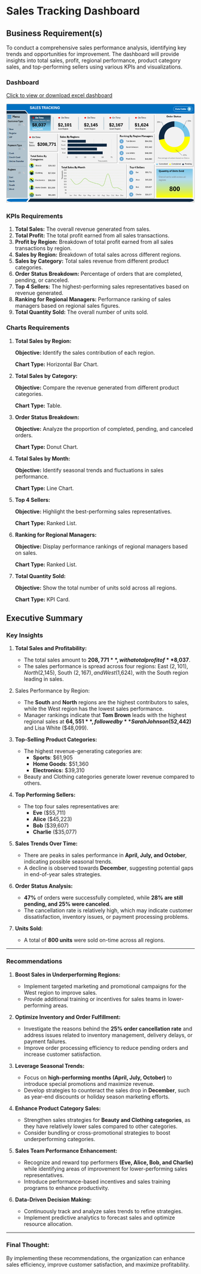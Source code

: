 # Sales Tracking Dashboard

## Business Requirement(s)
To conduct a comprehensive sales performance analysis, identifying key trends and opportunities for improvement. The dashboard will provide insights into total sales, profit, regional performance, product category sales, and top-performing sellers using various KPIs and visualizations.

### Dashboard
[Click to view or download excel dashboard](sales_tracker_dashboard.xlsx)

![alt text](Dashboard.png)
 
### KPIs Requirements
1. **Total Sales:** The overall revenue generated from sales.
2. **Total Profit:** The total profit earned from all sales transactions.
3. **Profit by Region:** Breakdown of total profit earned from all sales transactions by region.
4. **Sales by Region:** Breakdown of total sales across different regions.
5. **Sales by Category:** Total sales revenue from different product categories.
6. **Order Status Breakdown:** Percentage of orders that are completed, pending, or canceled.
7. **Top 4 Sellers:** The highest-performing sales representatives based on revenue generated.
8. **Ranking for Regional Managers:** Performance ranking of sales managers based on regional sales figures.
9. **Total Quantity Sold:** The overall number of units sold.

### Charts Requirements
1. **Total Sales by Region:**

    **Objective:** Identify the sales contribution of each region. 

    **Chart Type:** Horizontal Bar Chart.

2. **Total Sales by Category:**

    **Objective:** Compare the revenue generated from different product categories. 

    **Chart Type:** Table.

3. **Order Status Breakdown:**

    **Objective:** Analyze the proportion of completed, pending, and canceled orders. 

    **Chart Type:** Donut Chart.

4. **Total Sales by Month:**

    **Objective:** Identify seasonal trends and fluctuations in sales performance. 

    **Chart Type:** Line Chart.

5. **Top 4 Sellers:**

    **Objective:** Highlight the best-performing sales representatives. 

    **Chart Type:** Ranked List.

6. **Ranking for Regional Managers:**

    **Objective:** Display performance rankings of regional managers based on sales. 

    **Chart Type:** Ranked List.

7. **Total Quantity Sold:**

    **Objective:** Show the total number of units sold across all regions. 

    **Chart Type:** KPI Card.

## Executive Summary

### Key Insights
1.	**Total Sales and Profitability:**
      * The total sales amount to **$208,771**, with a total profit of **$8,037**.
      * The sales performance is spread across four regions: East ($2,101), North ($2,145), South ($2,167), and West ($1,624), with the South region leading in sales.
  
2.	Sales Performance by Region:
      * The **South** and **North** regions are the highest contributors to sales, while the West region has the lowest sales performance.
      * Manager rankings indicate that **Tom Brown** leads with the highest regional sales at **$64,551**, followed by **Sarah Johnson ($52,442)** and Lisa White ($48,099).
  
3.	**Top-Selling Product Categories:**
      * The highest revenue-generating categories are:
        * **Sports**: $61,905
        * **Home Goods**: $51,360
        * **Electronics:** $39,310
      * Beauty and Clothing categories generate lower revenue compared to others.
  
4.	**Top Performing Sellers:**
      * The top four sales representatives are:
        * **Eve** ($55,711)
        * **Alice** ($45,223)
        * **Bob** ($39,607)
        * **Charlie** ($35,077)
  
5.	**Sales Trends Over Time:**
      * There are peaks in sales performance in **April, July, and October**, indicating possible seasonal trends.
      * A decline is observed towards **December**, suggesting potential gaps in end-of-year sales strategies.
  
6.	**Order Status Analysis:**
      * **47%** of orders were successfully completed, while **28% are still pending, and 25% were canceled**.
      * The cancellation rate is relatively high, which may indicate customer dissatisfaction, inventory issues, or payment processing problems.
  
7.	**Units Sold:**
      * A total of **800 units** were sold on-time across all regions.
________________________________________

### Recommendations
1.	**Boost Sales in Underperforming Regions:**
      * Implement targeted marketing and promotional campaigns for the West region to improve sales.
      * Provide additional training or incentives for sales teams in lower-performing areas.
  
2.	**Optimize Inventory and Order Fulfillment:**
      * Investigate the reasons behind the **25% order cancellation rate** and address issues related to inventory management, delivery delays, or payment failures.
      * Improve order processing efficiency to reduce pending orders and increase customer satisfaction.
  
3.	**Leverage Seasonal Trends:**
      * Focus on **high-performing months (April, July, October)** to introduce special promotions and maximize revenue.
      * Develop strategies to counteract the sales drop in **December**, such as year-end discounts or holiday season marketing efforts.
  
4.	**Enhance Product Category Sales:**
      * Strengthen sales strategies for **Beauty and Clothing categories**, as they have relatively lower sales compared to other categories.
      * Consider bundling or cross-promotional strategies to boost underperforming categories.
  
5.	**Sales Team Performance Enhancement:**
      * Recognize and reward top performers **(Eve, Alice, Bob, and Charlie)** while identifying areas of improvement for lower-performing sales representatives.
      * Introduce performance-based incentives and sales training programs to enhance productivity.
6.	**Data-Driven Decision Making:**
      * Continuously track and analyze sales trends to refine strategies.
      * Implement predictive analytics to forecast sales and optimize resource allocation.

________________________________________
### Final Thought:
By implementing these recommendations, the organization can enhance sales efficiency, improve customer satisfaction, and maximize profitability.
